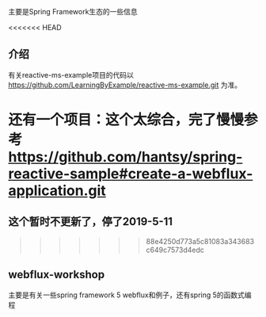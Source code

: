主要是Spring Framework生态的一些信息

<<<<<<< HEAD
## 介绍
有关reactive-ms-example项目的代码以
https://github.com/LearningByExample/reactive-ms-example.git 为准。


还有一个项目：这个太综合，完了慢慢参考
https://github.com/hantsy/spring-reactive-sample#create-a-webflux-application.git
=======
## 这个暂时不更新了，停了2019-5-11
>>>>>>> 88e4250d773a5c81083a343683c649c7573d4edc
## webflux-workshop 
主要是有关一些spring framework 5 webflux和例子，还有spring 5的函数式编程
